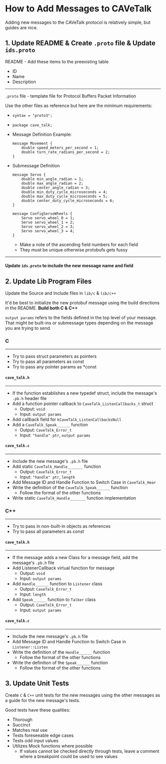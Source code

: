 # How to Add Messages to CAVeTalk

Adding new messages to the CAVeTalk protocol is relatively simple, but guides are nice.

## 1. Update README & Create `.proto` file & Update `ids.proto`

README - Add these items to the preexisting table
- ID
- Name
- Description

---

`.proto` file - template file for Protocol Buffers Packet Information

Use the other files as reference but here are the minimum requirements:
- `syntax = "proto3";`
- `package cave_talk;`
- Message Definition Example:
    ```
    message Movement {
        double speed_meters_per_second = 1;
        double turn_rate_radians_per_second = 2;
    }
    ```
- Submessage Definition
    ```
    message Servo {
        double min_angle_radian = 1;
        double max_angle_radian = 2;
        double center_angle_radian = 3;
        double min_duty_cycle_microseconds = 4;
        double max_duty_cycle_microseconds = 5;
        double center_duty_cycle_microseconds = 6;
    }

    message ConfigServoWheels {
        Servo servo_wheel_0 = 1;
        Servo servo_wheel_1 = 2;
        Servo servo_wheel_2 = 3;
        Servo servo_wheel_3 = 4;
    }
    ```

    - Make a note of the ascending field numbers for each field
    - They must be unique otherwise protobufs gets fussy
---

#### Update `ids.proto` to include the new message name and field
## 2. Update Lib Program Files

Update the Source and Include files in `lib/c` & `lib/c++`

It'd be best to initialize the new protobuf message using the build directions in the README. **Build both C & C++**

`output params` refers to the fields defined in the top level of your message. That might be built-ins or submessage types depending on the message you are trying to send.

### C
---
- Try to pass struct parameters as pointers
- Try to pass all parameters as const
- Try to pass any pointer params as *const


#### `cave_talk.h`
---

- If the function establishes a new typedef struct, include the message's `.pb.h` header file 
- Add a function pointer callback to `CaveTalk_ListenCallbacks_t` struct
    - Output: `void`
    - Input: `output params`
- Add callback field for `kCaveTalk_ListenCallbacksNull`
- Add a `CaveTalk_Speak______` function
    - Output: `CaveTalk_Error_t`
    - Input: `"handle" ptr`, `output params`

#### `cave_talk.c`
---

- Include the new message's `.pb.h` file
- Add static `CaveTalk_Handle_______` function
    - Output: `CaveTalk_Error_t`
    - Input: `"handle" ptr`, `length`
- Add Message ID and Handle Function to Switch Case in `CaveTalk_Hear`
- Write the definition of the `CaveTalk_Speak______` function
    - Follow the format of the other functions
- Write static `CaveTalk_Handle_______` function implementation


### C++
---
- Try to pass in non-built-in objects as references
- Try to pass all parameters as const

#### `cave_talk.h`
---

- If the message adds a new Class for a message field, add the message's `.pb.h` file
- Add ListenerCallback virtual function for message
    - Output: `void`
    - Input: `output params`
- Add `Handle______` function to `Listener` class
    - Output: `CaveTalk_Error_t`
    - Input: `length`
- Add `Speak______` function to `Talker` class
    - Output: `CaveTalk_Error_t`
    - Input: `output params`


#### `cave_talk.c`
---

- Include the new message's `.pb.h` file
- Add Message ID and Handle Function to Switch Case in `Listener::Listen`
- Write the definition of the `Handle______` function
    - Follow the format of the other functions
- Write the definition of the `Speak______` function
    - Follow the format of the other functions


## 3. Update Unit Tests

Create `C` & `C++` unit tests for the new messages using the other messages as a guide for the new message's tests. 

Good tests have these qualities:
- Thorough
- Succinct
- Matches real use
- Tests foreseeable edge cases
- Tests odd input values
- Utilizes Mock functions where possible
    - If values cannot be checked directly through tests, leave a comment where a breakpoint could be used to see values


